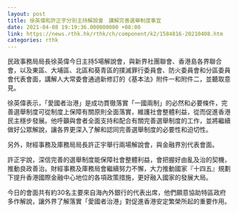 ```yaml
---
layout: post
title: 徐英偉和許正宇分別主持解說會　講解完善選舉制度事宜
date: 2021-04-08 19:19:36.000000000 +08:00
link: https://news.rthk.hk/rthk/ch/component/k2/1584816-20210408.htm
categories: rthk
---
```


民政事務局局長徐英偉今日主持5場解說會，與新界社團聯會、香港島各界聯合會，以及東區、大埔區、北區和葵青區的撲滅罪行委員會、防火委員會和分區委員會代表會面，講解人大常委會通過新修訂的《基本法》附件一和附件二，並聽取意見。

徐英偉表示，「愛國者治港」是成功貫徹落實「一國兩制」的必然和必要條件，完善選舉制度可從制度上保障有關原則全面落實，維護社會整體利益，從而促進香港民主穩步發展。他呼籲與會者全面支持和配合有關完善選舉制度的工作，並將繼續做好公眾解說，讓各界更深入了解和認同完善選舉制度的必要性和迫切性。

​另外，財經事務及庫務局局長許正宇舉行兩場解說會，與金融界別代表會面。

許正宇說，深信完善的選舉制度能保障社會整體利益，會把握好由亂及治的契機，推動良政善治。財經事務及庫務局會繼續努力不懈，大力推動國家『十四五』規劃下提升香港國際金融中心地位的各項政策措施，更好融入國家的發展大局。

今日的會面共有約30名主要來自海內外銀行的代表出席，他們願意協助特區政府多作解說，讓外界了解落實「愛國者治港」對促進香港安定繁榮所起的重要作用。
